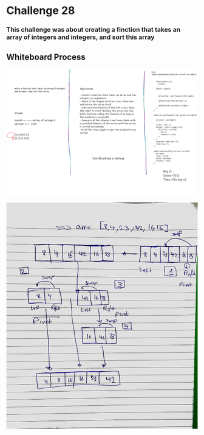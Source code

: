 
# Challenge 28

### This challenge was about creating a finction that takes an array of integers and integers, and sort this array

## Whiteboard Process



![image](Whiteboard.png)

![image](Verification.jpeg)




